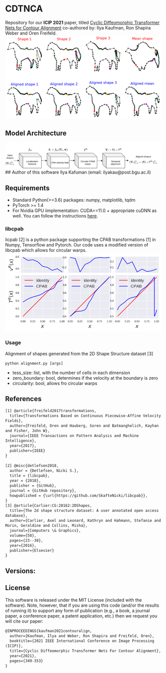 # CDTNCA
Repository for our <b>ICIP 2021</b> paper, titled [Cyclic Diffeomorphic Transformer Nets for Contour Alignment](https://ieeexplore.ieee.org/abstract/document/9506570) co-authored by: Ilya Kaufman, Ron Shapira Weber and Oren Freifeld.
<img src="/figures/intro.pdf" alt="CDTNCA alignmnet.">
## Model Architecture
<img src="/figures/model.png" alt="CDTNCA architecture.">
## Author of this software 
Ilya Kafuman (email: ilyakau@post.bgu.ac.il)

## Requirements
- Standard Python(>=3.6) packages: numpy, matplotlib, tqdm
- PyTorch >= 1.4
- For Nvidia GPU iimplementation: CUDA==11.0 + appropriate cuDNN as well. You can follow the instructions [here](https://pytorch.org/get-started/locally/).

### libcpab
licpab [2] is a python package supporting the CPAB transformations [1] in Numpy, Tensorflow and Pytorch.
Our code uses a modified version of libcpab which allows for circular warps.
<img src="/figures/warps.png" alt="Warp with different constraints.">
### Usage
Alignment of shapes generated from the 2D Shape Structure dataset [3]

```
python alignment.py [args]
```
* tess_size: list, with the number of cells in each dimension
* zero_boundary: bool, determines if the velocity at the boundary is zero 
* circularity: bool, allows fro circular warps

## References
```
[1] @article{freifeld2017transformations,
  title={Transformations Based on Continuous Piecewise-Affine Velocity Fields},
  author={Freifeld, Oren and Hauberg, Soren and Batmanghelich, Kayhan and Fisher, John W},
  journal={IEEE Transactions on Pattern Analysis and Machine Intelligence},
  year={2017},
  publisher={IEEE}
}

[2] @misc{detlefsen2018,
  author = {Detlefsen, Nicki S.},
  title = {libcpab},
  year = {2018},
  publisher = {GitHub},
  journal = {GitHub repository},
  howpublished = {\url{https://github.com/SkafteNicki/libcpab}},
}
[3] @article{Carlier:CG:20162:2DShapes,
  title={The 2d shape structure dataset: A user annotated open access database},
  author={Carlier, Axel and Leonard, Kathryn and Hahmann, Stefanie and Morin, Geraldine and Collins, Misha},
  journal={Computers \& Graphics},
  volume={58},
  pages={23--30},
  year={2016},
  publisher={Elsevier}
}
```
## Versions:


## License
This software is released under the MIT License (included with the software). Note, however, that if you are using this code (and/or the results of running it) to support any form of publication (e.g., a book, a journal paper, a conference paper, a patent application, etc.) then we request you will cite our paper:
```
@INPROCEEDINGS{kaufman2021contouralign,
  author={Kaufman, Ilya and Weber, Ron Shapira and Freifeld, Oren},
  booktitle={2021 IEEE International Conference on Image Processing (ICIP)}, 
  title={Cyclic Diffeomorphic Transformer Nets For Contour Alignment}, 
  year={2021},
  pages={349-353}
}

